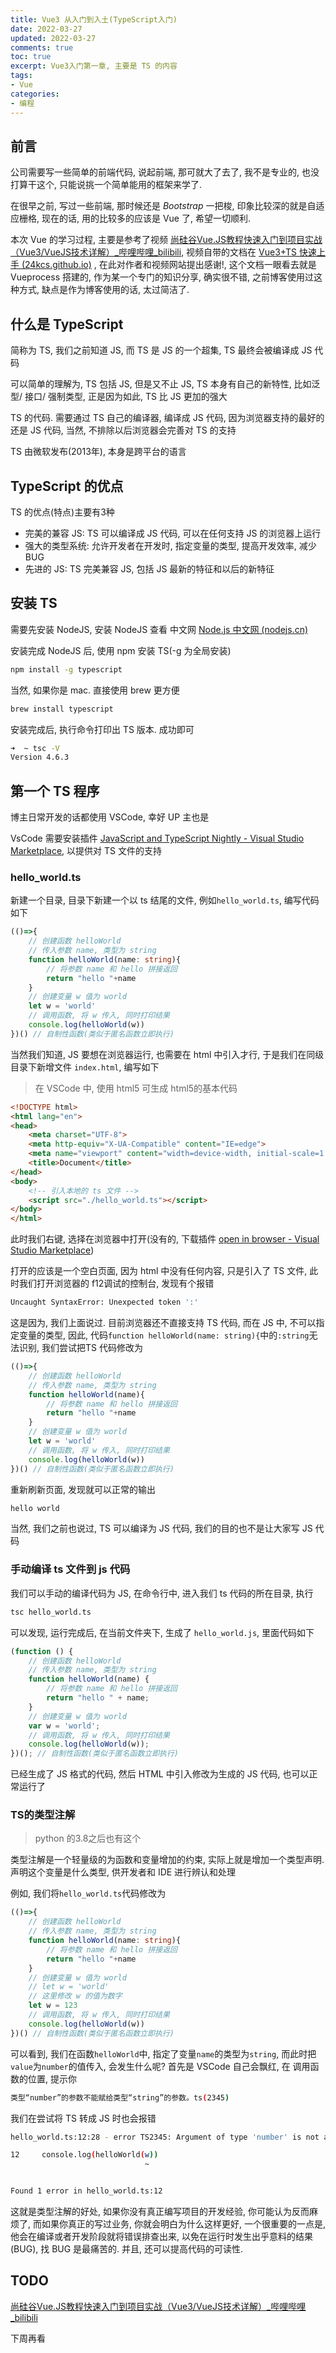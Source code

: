 ```yaml
---
title: Vue3 从入门到入土(TypeScript入门)
date: 2022-03-27            
updated: 2022-03-27         
comments: true              
toc: true                   
excerpt: Vue3入门第一章, 主要是 TS 的内容
tags:                       
- Vue
categories:                 
- 编程
---
```


## 前言

公司需要写一些简单的前端代码, 说起前端, 那可就大了去了, 我不是专业的, 也没打算干这个, 只能说挑一个简单能用的框架来学了.

在很早之前, 写过一些前端, 那时候还是 *Bootstrap* 一把梭, 印象比较深的就是自适应栅格, 现在的话, 用的比较多的应该是 Vue 了, 希望一切顺利.

本次 Vue 的学习过程, 主要是参考了视频 [尚硅谷Vue.JS教程快速入门到项目实战（Vue3/VueJS技术详解）_哔哩哔哩_bilibili](https://www.bilibili.com/video/BV1ra4y1H7ih?spm_id_from=333.337.search-card.all.click), 视频自带的文档在 [Vue3+TS 快速上手 (24kcs.github.io)](https://24kcs.github.io/vue3_study/) , 在此对作者和视频网站提出感谢!, 这个文档一眼看去就是 Vueprocess 搭建的, 作为某一个专门的知识分享, 确实很不错, 之前博客使用过这种方式, 缺点是作为博客使用的话, 太过简洁了.

## 什么是 TypeScript

简称为 TS, 我们之前知道 JS, 而 TS 是 JS 的一个超集, TS 最终会被编译成  JS 代码

可以简单的理解为, TS 包括 JS, 但是又不止 JS, TS 本身有自己的新特性, 比如泛型/ 接口/ 强制类型, 正是因为如此, TS 比 JS 更加的强大

TS 的代码. 需要通过 TS 自己的编译器, 编译成  JS 代码, 因为浏览器支持的最好的还是 JS 代码, 当然, 不排除以后浏览器会完善对 TS 的支持

TS 由微软发布(2013年), 本身是跨平台的语言  

## TypeScript 的优点

TS 的优点(特点)主要有3种

- 完美的兼容 JS: TS 可以编译成 JS 代码, 可以在任何支持 JS 的浏览器上运行
- 强大的类型系统: 允许开发者在开发时, 指定变量的类型, 提高开发效率, 减少 BUG
- 先进的 JS: TS 完美兼容 JS, 包括 JS 最新的特征和以后的新特征

## 安装 TS

需要先安装 NodeJS, 安装 NodeJS 查看 中文网 [Node.js 中文网 (nodejs.cn)](http://nodejs.cn/)

安装完成 NodeJS 后, 使用 npm 安装 TS(-g 为全局安装)

``` bash
npm install -g typescript
```

当然, 如果你是 mac. 直接使用 brew 更方便

``` bash
brew install typescript
```

安装完成后, 执行命令打印出 TS 版本. 成功即可

``` bash
➜  ~ tsc -V
Version 4.6.3
```

## 第一个 TS 程序

博主日常开发的话都使用 VSCode, 幸好 UP 主也是

VsCode 需要安装插件 [JavaScript and TypeScript Nightly - Visual Studio Marketplace](https://marketplace.visualstudio.com/items?itemName=ms-vscode.vscode-typescript-next), 以提供对 TS 文件的支持

### hello_world.ts

新建一个目录, 目录下新建一个以 ts 结尾的文件, 例如`hello_world.ts`, 编写代码如下

``` typescript
(()=>{
    // 创建函数 helloWorld
    // 传入参数 name, 类型为 string
    function helloWorld(name: string){
        // 将参数 name 和 hello 拼接返回
        return "hello "+name
    }
    // 创建变量 w 值为 world
    let w = 'world'
    // 调用函数, 将 w 传入, 同时打印结果
    console.log(helloWorld(w))
})() // 自制性函数(类似于匿名函数立即执行)
```

当然我们知道, JS 要想在浏览器运行, 也需要在 html 中引入才行, 于是我们在同级目录下新增文件 `index.html`, 编写如下

> 在 VSCode 中, 使用 html5 可生成 html5的基本代码

``` html
<!DOCTYPE html>
<html lang="en">
<head>
    <meta charset="UTF-8">
    <meta http-equiv="X-UA-Compatible" content="IE=edge">
    <meta name="viewport" content="width=device-width, initial-scale=1.0">
    <title>Document</title>
</head>
<body>
    <!-- 引入本地的 ts 文件 -->
    <script src="./hello_world.ts"></script>  
</body>
</html>
```

此时我们右键, 选择在浏览器中打开(没有的, 下载插件 [open in browser - Visual Studio Marketplace](https://marketplace.visualstudio.com/items?itemName=techer.open-in-browser))

打开的应该是一个空白页面, 因为 html 中没有任何内容, 只是引入了 TS 文件, 此时我们打开浏览器的 f12调试的控制台, 发现有个报错

``` bash
Uncaught SyntaxError: Unexpected token ':'
```

这是因为, 我们上面说过. 目前浏览器还不直接支持 TS 代码, 而在 JS 中, 不可以指定变量的类型, 因此, 代码`function helloWorld(name: string){`中的`:string`无法识别, 我们尝试把TS 代码修改为

``` typescript
(()=>{
    // 创建函数 helloWorld
    // 传入参数 name, 类型为 string
    function helloWorld(name){
        // 将参数 name 和 hello 拼接返回
        return "hello "+name
    }
    // 创建变量 w 值为 world
    let w = 'world'
    // 调用函数, 将 w 传入, 同时打印结果
    console.log(helloWorld(w))
})() // 自制性函数(类似于匿名函数立即执行)
```

重新刷新页面, 发现就可以正常的输出

``` bash
hello world
```

当然, 我们之前也说过, TS 可以编译为 JS 代码, 我们的目的也不是让大家写 JS 代码

### 手动编译 ts 文件到 js 代码

我们可以手动的编译代码为 JS, 在命令行中, 进入我们 ts 代码的所在目录, 执行

``` bash
tsc hello_world.ts 
```

可以发现, 运行完成后, 在当前文件夹下, 生成了 `hello_world.js`, 里面代码如下

``` javascript
(function () {
    // 创建函数 helloWorld
    // 传入参数 name, 类型为 string
    function helloWorld(name) {
        // 将参数 name 和 hello 拼接返回
        return "hello " + name;
    }
    // 创建变量 w 值为 world
    var w = 'world';
    // 调用函数, 将 w 传入, 同时打印结果
    console.log(helloWorld(w));
})(); // 自制性函数(类似于匿名函数立即执行)
```

已经生成了 JS 格式的代码, 然后 HTML 中引入修改为生成的 JS 代码, 也可以正常运行了

### TS的类型注解

> python 的3.8之后也有这个

类型注解是一个轻量级的为函数和变量增加的约束, 实际上就是增加一个类型声明. 声明这个变量是什么类型, 供开发者和 IDE 进行辨认和处理

例如, 我们将`hello_world.ts`代码修改为

``` typescript
(()=>{
    // 创建函数 helloWorld
    // 传入参数 name, 类型为 string
    function helloWorld(name: string){
        // 将参数 name 和 hello 拼接返回
        return "hello "+name
    }
    // 创建变量 w 值为 world
    // let w = 'world'
    // 这里修改 w 的值为数字
    let w = 123
    // 调用函数, 将 w 传入, 同时打印结果
    console.log(helloWorld(w))
})() // 自制性函数(类似于匿名函数立即执行)
```

可以看到, 我们在函数`helloWorld`中, 指定了变量`name`的类型为`string`, 而此时把`value`为`number`的值传入, 会发生什么呢? 首先是 VSCode 自己会飘红, 在 调用函数的位置, 提示你

``` bash
类型“number”的参数不能赋给类型“string”的参数。ts(2345)
```

我们在尝试将 TS 转成 JS 时也会报错

``` bash
hello_world.ts:12:28 - error TS2345: Argument of type 'number' is not assignable to parameter of type 'string'.

12     console.log(helloWorld(w))
                              ~


Found 1 error in hello_world.ts:12

```

这就是类型注解的好处, 如果你没有真正编写项目的开发经验, 你可能认为反而麻烦了, 而如果你真正的写过业务, 你就会明白为什么这样更好, 一个很重要的一点是, 他会在编译或者开发阶段就将错误排查出来, 以免在运行时发生出乎意料的结果(BUG), 找 BUG 是最痛苦的. 并且, 还可以提高代码的可读性.

## TODO

[尚硅谷Vue.JS教程快速入门到项目实战（Vue3/VueJS技术详解）_哔哩哔哩_bilibili](https://www.bilibili.com/video/BV1ra4y1H7ih?p=6&spm_id_from=pageDriver)

下周再看

 

























